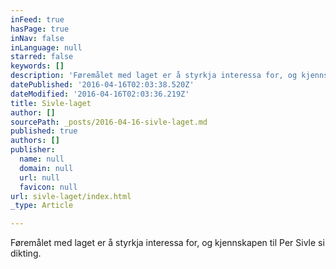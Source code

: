 ```yaml
---
inFeed: true
hasPage: true
inNav: false
inLanguage: null
starred: false
keywords: []
description: 'Føremålet med laget er å styrkja interessa for, og kjennskapen til Per Sivle si dikting.'
datePublished: '2016-04-16T02:03:38.520Z'
dateModified: '2016-04-16T02:03:36.219Z'
title: Sivle-laget
author: []
sourcePath: _posts/2016-04-16-sivle-laget.md
published: true
authors: []
publisher:
  name: null
  domain: null
  url: null
  favicon: null
url: sivle-laget/index.html
_type: Article

---
```

Føremålet med laget er å styrkja interessa for, og kjennskapen til Per Sivle si dikting.